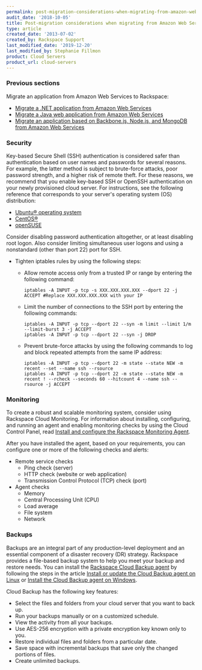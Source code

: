 ```yaml
---
permalink: post-migration-considerations-when-migrating-from-amazon-web-services/
audit_date: '2018-10-05'
title: Post-migration considerations when migrating from Amazon Web Services
type: article
created_date: '2013-07-02'
created_by: Rackspace Support
last_modified_date: '2019-12-20'
last_modified_by: Stephanie Fillmon
product: Cloud Servers
product_url: cloud-servers
---
```


### Previous sections

Migrate an application from Amazon Web Services to Rackspace:

-   [Migrate a .NET application from Amazon Web Services](/support/how-to/migrating-a-net-application-from-amazon-web-services)
-   [Migrate a Java web application from Amazon Web Services](/support/how-to/migrating-a-java-web-application-from-amazon-web-services)
-   [Migrate an application based on Backbone.js, Node.js, and MongoDB from Amazon Web Services](/support/how-to/migrating-an-application-based-on-backbonejs-nodejs-and-mongodb-from-amazon-web-services)

### Security

Key-based Secure Shell (SSH) authentication is considered safer than
authentication based on user names and passwords for several reasons. For
example, the latter method is subject to brute-force attacks, poor password
strength, and a higher risk of remote theft. For these
reasons, we recommend that you enable key-based SSH or OpenSSH
authentication on your newly provisioned cloud server. For instructions, see
the following reference that corresponds to your server's operating system
(OS) distribution:

-   [Ubuntu&reg; operating system](https://help.ubuntu.com/community/SSH/OpenSSH/Keys)
-   [CentOS&reg;](https://wiki.centos.org/HowTos/Network/SecuringSSH)
-   [openSUSE](https://en.opensuse.org/SDB:OpenSSH_public_key_authentication)

Consider disabling password authentication altogether, or at least
disabling root logon. Also consider limiting simultaneous user logons
and using a nonstandard (other than port 22) port for SSH.

-   Tighten iptables rules by using the following steps:

      - Allow remote access only from a trusted IP or range by entering the
        following command:

            iptables -A INPUT -p tcp -s XXX.XXX.XXX.XXX --dport 22 -j ACCEPT #Replace XXX.XXX.XXX.XXX with your IP

    -   Limit the number of connections to the SSH port by entering the
        following commands:

            iptables -A INPUT -p tcp --dport 22 --syn -m limit --limit 1/m --limit-burst 3 -j ACCEPT
            iptables -A INPUT -p tcp --dport 22 --syn -j DROP

    -   Prevent brute-force attacks by using the following commands to log and
        block repeated attempts from the same IP address:

            iptables -A INPUT -p tcp --dport 22 -m state --state NEW -m recent --set --name ssh --rsource
            iptables -A INPUT -p tcp --dport 22 -m state --state NEW -m recent ! --rcheck --seconds 60 --hitcount 4 --name ssh --rsource -j ACCEPT

### Monitoring

To create a robust and scalable monitoring system, consider using
Rackspace Cloud Monitoring. For information about installing, configuring, and
running an agent and enabling monitoring checks by using the Cloud Control
Panel, read [Install and configure the Rackspace Monitoring
Agent](/support/how-to/install-and-configure-the-rackspace-monitoring-agent).

After you have installed the agent, based on your requirements, you can
configure one or more of the following checks and alerts:

-   Remote service checks
    -   Ping check (server)
    -   HTTP check (website or web application)
    -   Transmission Control Protocol (TCP) check (port)
-   Agent checks
    -   Memory
    -   Central Processing Unit (CPU)
    -   Load average
    -   File system
    -   Network

### Backups

Backups are an integral part of any production-level deployment and an
essential component of a disaster recovery (DR) strategy. Rackspace
provides a file-based backup system to help you meet your backup and
restore needs. You can install the [Rackspace Cloud Backup
agent](https://www.rackspace.com/cloud/backup/) by following the steps in the
article [Install or update the Cloud Backup agent on
Linux](/support/how-to/install-or-update-the-cloud-backup-agent-on-linux/) or [Install the Cloud Backup agent on
Windows](/support/how-to/rackspace-cloud-backup-install-the-agent-on-windows).

Cloud Backup has the following key features:

-   Select the files and folders from your cloud server that you want to
    back up.
-   Run your backups manually or on a customized schedule.
-   View the activity from all your backups.
-   Use AES-256 encryption with a private encryption key known only
    to you.
-   Restore individual files and folders from a particular date.
-   Save space with incremental backups that save only the changed
    portions of files.
-   Create unlimited backups.

